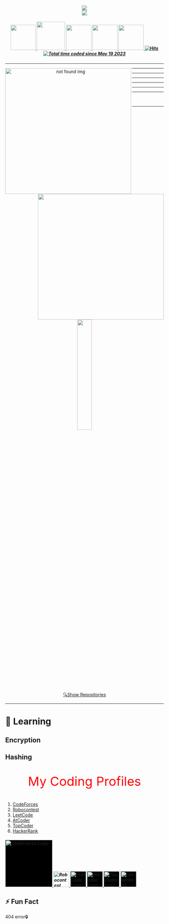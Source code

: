 <h1 align="center">
  <a href="">
    <img src="https://readme-typing-svg.herokuapp.com/?lines=Hi,+There!+👋;This+is+Maxsudbek👨‍💻&center=true&size=30&color=FF0000"><br>
    <img src="https://readme-typing-svg.herokuapp.com/?lines=;Pardayev&center=true&size=30&color=0000FF">
  </a>
</h1>

<h5 align="center">
   <a href="https://www.linkedin.com/in/maxsudbek-pardayev-798541260" title="LinkedIn Profile">
     <img width="80" src="https://img.shields.io/badge/linkedin-%230077B5.svg?style=for-the-badge&logo=linkedin&logoColor=white">
   </a>
   <a href="https://www.instagram.com/pardayev_maxsud" title="Insta Profile">
     <img width="90" src="https://img.shields.io/badge/instagram-%23E4405F.svg?style=for-the-badge&logo=Instagram&logoColor=white">
   </a>
   <a href="https://t.me/Pardayev_Maxsudbek1" title="TG Profile">
     <img width="80" src="https://img.shields.io/badge/Telegram-2CA5E0?style=for-the-badge&logo=telegram&logoColor=white">
   </a>
   <a href="https://t.me/Pardayev_Maxsudbek2" title="TG Profile">
     <img width="80" src="https://img.shields.io/badge/Telegram-2CA5E0?style=for-the-badge&logo=telegram&logoColor=white">
   </a>
   <a href="https://www.facebook.com/profile.php?id=100070846161557" title="FB Profile">
     <img width="80" src="https://img.shields.io/badge/Facebook-%231877F2.svg?style=for-the-badge&logo=Facebook&logoColor=white">
   </a>
   <a href="">
     <img alt="Hits" src="https://hits.sh/github.com/PMaxsudbek.svg?view=today-total"/>
   </a>
   <a href="">
     <img src="https://wakatime.com/badge/user/601c65c4-5a70-4304-98de-a4833f83a8f9.svg" alt="Total time coded since May 19 2023" />
   </a>
</h5>
<hr>
<p align=center>
  <div align=center>
    <a href="https://github.com/PMaxsudbek/" title="Go to Github profile">
      <img align="left" width=400 src="https://github-readme-streak-stats.herokuapp.com/?user=PMaxsudbek&theme=react&border=61dafb&hide_border=true" alt="not found img" />
    </a>
    <a href="https://github.com/PMaxsudbek/" title="Go to Github profile">
      <img align="right"  width=400 src="https://github-readme-stats.vercel.app/api?username=PMaxsudbek&show_icons=true&theme=react&border_color=61dafb&hide_border=true" />
    </a>
  </div>
</p>
<hr><hr><hr><hr><hr><hr><br><hr>
<p align=center>
  <a href="https://github.com/anuraghazra/github-readme-stats">
    <img style="width: 30%;" align="center" src="https://github-readme-stats.vercel.app/api/top-langs/?username=PMaxsudbek&hide=c%23,css,html%2b%2b,Cuda&title_color=61dafb&text_color=ffffff&icon_color=61dafb&bg_color=20232a&langs_count=8&layout=compact&border_color=61dafb&hide_border=true" />
  </a>
</p>
<div align=center>
  <a href="https://github.com/PMaxsudbek?tab=repositories">
    🔍<span>Show Repositories</span>
  </a>
</div>
<hr>
<h1>🌱 Learning</h1> 
<h2>Encryption</h2>
<h2>Hashing</h2>

<p style="color: FF0000; font-size: 40px;" align="center">
  My Coding Profiles
</p>
<ol>
  <li><a href="https://codeforces.com/">CodeForces</a></li>
  <li><a href="https://robocontest.uz/">Robocontest</a></li>
  <li><a href="https://leetcode.com/">LeetCode</a></li>
  <li><a href="https://atcoder.jp/">AtCoder</a></li>
  <li><a href="https://www.topcoder.com/">TopCoder</a></li>
  <li><a href="https://www.hackerrank.com/">HackerRank</a></li>
</ol>
<h5 align="left">
  <a href="https://codeforces.com/profile/pardayevmaxsud" title="CodeForces Profile" target="_blank">
    <img width="150" style="background-color: black;" src="https://codeforces.org/s/28664/images/codeforces-sponsored-by-ton.png" alt="CodeForces Logo">
  </a>
  <a href="https://robocontest.uz/profile/pmaxsudbek" title="Robocontest Profile" target="_blank">
    <img width="50" src="https://robocontest.uz/favicon.png" alt="Robocontest Logo">
  </a>
  <a href="https://leetcode.com/u/pardayevmahsud" title="LeetCode Profile" target="_blank">
   <img width="50" style="background-color: black;" src="https://leetcode.com/static/images/LeetCode_logo_rvs.png" alt="LeetCode Logo">
  </a>
  <a href="https://atcoder.jp/users/Pardayev" title="AtCoder Profile" target="_blank">
   <img width="50" style="background-color: black;" src="https://img.atcoder.jp/assets/logo.png" alt="AtCoder Logo">
  </a>
  <a href="https://profiles.topcoder.com/Pardayev" title="TopCoder Profile" target="_blank">
   <img width="50" style="background-color: black;" src="https://uni-nav.topcoder.com/v1/assets/logo.min.svg" alt="TopCoder Logo">
  </a>
  <a href="https://www.hackerrank.com/profile/pardayevmahsud" title="HackerRank Profile" target="_blank">
   <img width="50" style="background-color: black;" src="https://hrcdn.net/fcore/assets/brand/logo-new-white-green-a5cb16e0ae.svg" alt="HackerRank Logo">
  </a>
</h5>

## ⚡ Fun Fact
404 error🔒
